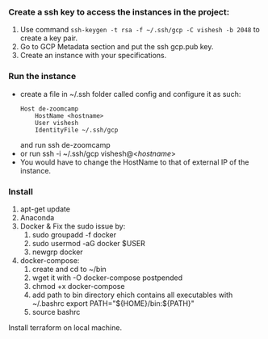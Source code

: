 ### Create a ssh key to access the instances in the project:
1. Use command `ssh-keygen -t rsa -f ~/.ssh/gcp -C vishesh -b 2048` to create a key pair.
2. Go to GCP Metadata section and put the ssh gcp.pub key.
3. Create an instance with your specifications.

### Run the instance
- create a file in ~/.ssh folder called config and configure it as such: 
	```
	Host de-zoomcamp
	    HostName <hostname>
	    User vishesh
	    IdentityFile ~/.ssh/gcp
	```
	and run ssh de-zoomcamp
- or run ssh -i ~/.ssh/gcp vishesh@<_hostname_>
- You would have to change the HostName to that of external IP of the instance.

### Install
1. apt-get update
2. Anaconda
3. Docker & Fix the sudo issue by:
	1. sudo groupadd -f docker
	2. sudo usermod -aG docker $USER
	3. newgrp docker
4. docker-compose:
	1. create and cd to ~/bin
	2. wget it with -O docker-compose postpended
	3. chmod +x docker-compose
	4. add path to bin directory ehich contains all executables with ~/.bashrc export PATH="\${HOME}/bin:${PATH}"
	5. source bashrc

Install terraform on local machine.